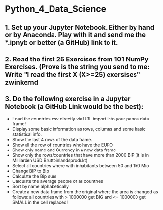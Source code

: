 # Python_4_Data_Science


## 1. Set up your Jupyter Notebook. Either by hand or by Anaconda. Play with it and send me the *.ipnyb or better (a GitHub) link to it.
## 2. Read the first 25 Exercises from 101 NumPy Exercises. (Prove is the string you send to me: Write "I read the first X (X>=25) exersises" zwinkernd
## 3. Do the following exercise in a Jupyter Notebook (a GitHub Link would be the best):
* Load the countries.csv directly via URL import into your panda data frame!
* Display some basic information as rows, columns and some basic statistical info.
* Show the last 4 rows of the data frame.
* Show all the row of countries who have the EURO
* Show only name and Currency in a new data frame
* Show only the rows/countries that have more than 2000 BIP (it is in Milliarden USD Bruttoinlandsprodukt)
* Select all countries where with inhabitants between 50 and 150 Mio
* Change BIP to Bip
* Calculate the Bip sum
* Calculate the average people of all countries
* Sort by name alphabetically
* Create a new data frame from the original where the area is changed as follows: all countries with > 1000000 get BIG and <= 1000000 get SMALL in the cell replaced!
